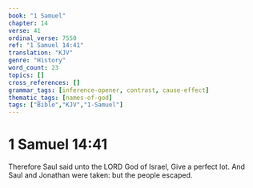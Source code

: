 ```yaml
---
book: "1 Samuel"
chapter: 14
verse: 41
ordinal_verse: 7550
ref: "1 Samuel 14:41"
translation: "KJV"
genre: "History"
word_count: 23
topics: []
cross_references: []
grammar_tags: [inference-opener, contrast, cause-effect]
thematic_tags: [names-of-god]
tags: ["Bible","KJV","1-Samuel"]
---
```


# 1 Samuel 14:41

Therefore Saul said unto the LORD God of Israel, Give a perfect lot. And Saul and Jonathan were taken: but the people escaped.
